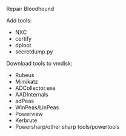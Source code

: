 
Repair Bloodhound


Add tools:
- NXC
- certify
- dploot
- secretdump.py


Download tools to vmdisk:
- Rubeus
- Mimikatz
- ADCollector.exe
- AADInternals
- adPeas
- WinPeas/LinPeas
- Powerview
- Kerbrute
- Powersharp/other sharp tools/powertools